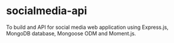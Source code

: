# socialmedia-api
To build and API for social media web application using Express.js, MongoDB database, Mongoose ODM and Moment.js.
